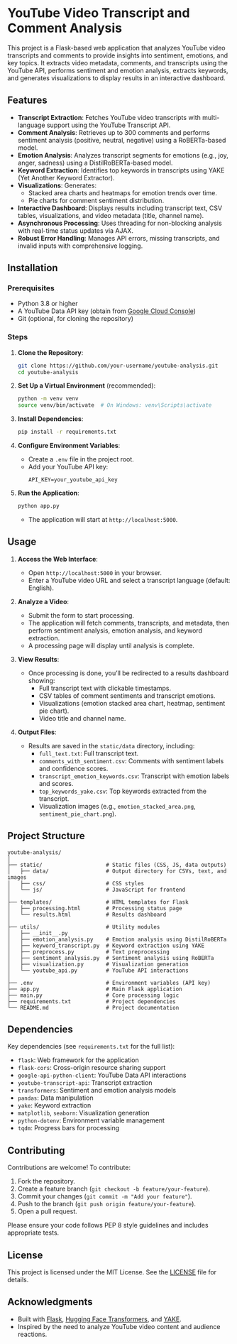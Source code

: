 # YouTube Video Transcript and Comment Analysis

This project is a Flask-based web application that analyzes YouTube video transcripts and comments to provide insights into sentiment, emotions, and key topics. It extracts video metadata, comments, and transcripts using the YouTube API, performs sentiment and emotion analysis, extracts keywords, and generates visualizations to display results in an interactive dashboard.

## Features
- **Transcript Extraction**: Fetches YouTube video transcripts with multi-language support using the YouTube Transcript API.
- **Comment Analysis**: Retrieves up to 300 comments and performs sentiment analysis (positive, neutral, negative) using a RoBERTa-based model.
- **Emotion Analysis**: Analyzes transcript segments for emotions (e.g., joy, anger, sadness) using a DistilRoBERTa-based model.
- **Keyword Extraction**: Identifies top keywords in transcripts using YAKE (Yet Another Keyword Extractor).
- **Visualizations**: Generates:
  - Stacked area charts and heatmaps for emotion trends over time.
  - Pie charts for comment sentiment distribution.
- **Interactive Dashboard**: Displays results including transcript text, CSV tables, visualizations, and video metadata (title, channel name).
- **Asynchronous Processing**: Uses threading for non-blocking analysis with real-time status updates via AJAX.
- **Robust Error Handling**: Manages API errors, missing transcripts, and invalid inputs with comprehensive logging.

## Installation

### Prerequisites
- Python 3.8 or higher
- A YouTube Data API key (obtain from [Google Cloud Console](https://console.cloud.google.com/))
- Git (optional, for cloning the repository)

### Steps
1. **Clone the Repository**:
   ```bash
   git clone https://github.com/your-username/youtube-analysis.git
   cd youtube-analysis
   ```

2. **Set Up a Virtual Environment** (recommended):
   ```bash
   python -m venv venv
   source venv/bin/activate  # On Windows: venv\Scripts\activate
   ```

3. **Install Dependencies**:
   ```bash
   pip install -r requirements.txt
   ```

4. **Configure Environment Variables**:
   - Create a `.env` file in the project root.
   - Add your YouTube API key:
     ```plaintext
     API_KEY=your_youtube_api_key
     ```

5. **Run the Application**:
   ```bash
   python app.py
   ```
   - The application will start at `http://localhost:5000`.

## Usage
1. **Access the Web Interface**:
   - Open `http://localhost:5000` in your browser.
   - Enter a YouTube video URL and select a transcript language (default: English).

2. **Analyze a Video**:
   - Submit the form to start processing.
   - The application will fetch comments, transcripts, and metadata, then perform sentiment analysis, emotion analysis, and keyword extraction.
   - A processing page will display until analysis is complete.

3. **View Results**:
   - Once processing is done, you’ll be redirected to a results dashboard showing:
     - Full transcript text with clickable timestamps.
     - CSV tables of comment sentiments and transcript emotions.
     - Visualizations (emotion stacked area chart, heatmap, sentiment pie chart).
     - Video title and channel name.

4. **Output Files**:
   - Results are saved in the `static/data` directory, including:
     - `full_text.txt`: Full transcript text.
     - `comments_with_sentiment.csv`: Comments with sentiment labels and confidence scores.
     - `transcript_emotion_keywords.csv`: Transcript with emotion labels and scores.
     - `top_keywords_yake.csv`: Top keywords extracted from the transcript.
     - Visualization images (e.g., `emotion_stacked_area.png`, `sentiment_pie_chart.png`).

## Project Structure
```
youtube-analysis/
│
├── static/                    # Static files (CSS, JS, data outputs)
│   ├── data/                  # Output directory for CSVs, text, and images
│   ├── css/                   # CSS styles
│   └── js/                    # JavaScript for frontend
│
├── templates/                 # HTML templates for Flask
│   ├── processing.html        # Processing status page
│   └── results.html           # Results dashboard
│
├── utils/                     # Utility modules
│   ├── __init__.py
│   ├── emotion_analysis.py    # Emotion analysis using DistilRoBERTa
│   ├── keyword_transcript.py  # Keyword extraction using YAKE
│   ├── preprocess.py          # Text preprocessing
│   ├── sentiment_analysis.py  # Sentiment analysis using RoBERTa
│   ├── visualization.py       # Visualization generation
│   └── youtube_api.py         # YouTube API interactions
│
├── .env                       # Environment variables (API key)
├── app.py                     # Main Flask application
├── main.py                    # Core processing logic
├── requirements.txt           # Project dependencies
└── README.md                  # Project documentation
```

## Dependencies
Key dependencies (see `requirements.txt` for the full list):
- `flask`: Web framework for the application
- `flask-cors`: Cross-origin resource sharing support
- `google-api-python-client`: YouTube Data API interactions
- `youtube-transcript-api`: Transcript extraction
- `transformers`: Sentiment and emotion analysis models
- `pandas`: Data manipulation
- `yake`: Keyword extraction
- `matplotlib`, `seaborn`: Visualization generation
- `python-dotenv`: Environment variable management
- `tqdm`: Progress bars for processing

## Contributing
Contributions are welcome! To contribute:
1. Fork the repository.
2. Create a feature branch (`git checkout -b feature/your-feature`).
3. Commit your changes (`git commit -m "Add your feature"`).
4. Push to the branch (`git push origin feature/your-feature`).
5. Open a pull request.

Please ensure your code follows PEP 8 style guidelines and includes appropriate tests.

## License
This project is licensed under the MIT License. See the [LICENSE](LICENSE) file for details.

## Acknowledgments
- Built with [Flask](https://flask.palletsprojects.com/), [Hugging Face Transformers](https://huggingface.co/), and [YAKE](https://github.com/LIAAD/yake).
- Inspired by the need to analyze YouTube video content and audience reactions.
